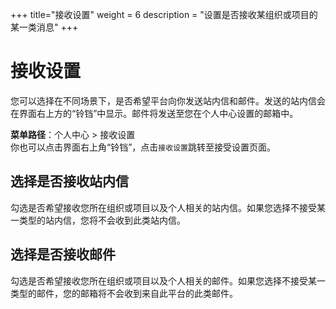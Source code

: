 +++
title="接收设置"
weight = 6
description = "设置是否接收某组织或项目的某一类消息"
+++

# 接收设置

您可以选择在不同场景下，是否希望平台向你发送站内信和邮件。发送的站内信会在界面右上方的“铃铛”中显示。邮件将发送至您在个人中心设置的邮箱中。

**菜单路径**：个人中心 > 接收设置  
你也可以点击界面右上角“铃铛”，点击`接收设置`跳转至接受设置页面。

## 选择是否接收站内信

勾选是否希望接收您所在组织或项目以及个人相关的站内信。如果您选择不接受某一类型的站内信，您将不会收到此类站内信。

## 选择是否接收邮件

勾选是否希望接收您所在组织或项目以及个人相关的邮件。如果您选择不接受某一类型的邮件，您的邮箱将不会收到来自此平台的此类邮件。

